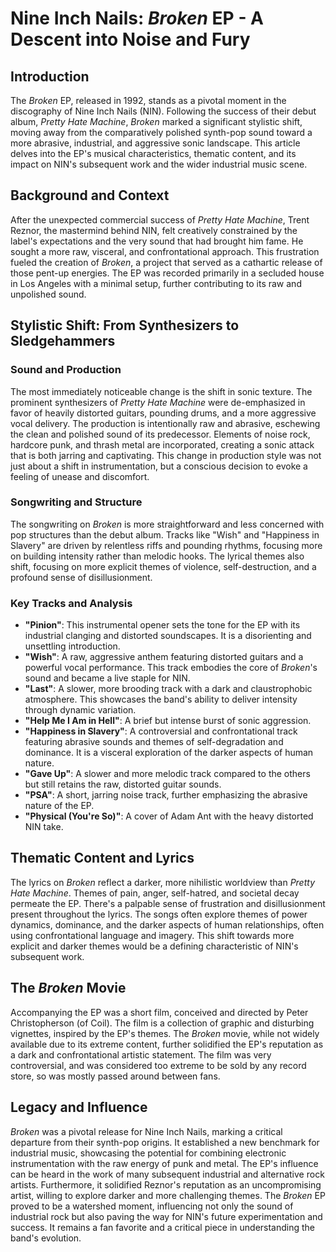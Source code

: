 # Nine Inch Nails: *Broken* EP - A Descent into Noise and Fury

## Introduction
The *Broken* EP, released in 1992, stands as a pivotal moment in the discography of Nine Inch Nails (NIN). Following the success of their debut album, *Pretty Hate Machine*, *Broken* marked a significant stylistic shift, moving away from the comparatively polished synth-pop sound toward a more abrasive, industrial, and aggressive sonic landscape. This article delves into the EP's musical characteristics, thematic content, and its impact on NIN's subsequent work and the wider industrial music scene.

## Background and Context
After the unexpected commercial success of *Pretty Hate Machine*, Trent Reznor, the mastermind behind NIN, felt creatively constrained by the label's expectations and the very sound that had brought him fame. He sought a more raw, visceral, and confrontational approach. This frustration fueled the creation of *Broken*, a project that served as a cathartic release of those pent-up energies. The EP was recorded primarily in a secluded house in Los Angeles with a minimal setup, further contributing to its raw and unpolished sound.

## Stylistic Shift: From Synthesizers to Sledgehammers

### Sound and Production
The most immediately noticeable change is the shift in sonic texture. The prominent synthesizers of *Pretty Hate Machine* were de-emphasized in favor of heavily distorted guitars, pounding drums, and a more aggressive vocal delivery. The production is intentionally raw and abrasive, eschewing the clean and polished sound of its predecessor. Elements of noise rock, hardcore punk, and thrash metal are incorporated, creating a sonic attack that is both jarring and captivating. This change in production style was not just about a shift in instrumentation, but a conscious decision to evoke a feeling of unease and discomfort.

### Songwriting and Structure
The songwriting on *Broken* is more straightforward and less concerned with pop structures than the debut album. Tracks like "Wish" and "Happiness in Slavery" are driven by relentless riffs and pounding rhythms, focusing more on building intensity rather than melodic hooks. The lyrical themes also shift, focusing on more explicit themes of violence, self-destruction, and a profound sense of disillusionment.

### Key Tracks and Analysis

*   **"Pinion"**: This instrumental opener sets the tone for the EP with its industrial clanging and distorted soundscapes. It is a disorienting and unsettling introduction.
*   **"Wish"**: A raw, aggressive anthem featuring distorted guitars and a powerful vocal performance. This track embodies the core of *Broken*'s sound and became a live staple for NIN.
*   **"Last"**: A slower, more brooding track with a dark and claustrophobic atmosphere. This showcases the band's ability to deliver intensity through dynamic variation.
*   **"Help Me I Am in Hell"**: A brief but intense burst of sonic aggression.
*   **"Happiness in Slavery"**: A controversial and confrontational track featuring abrasive sounds and themes of self-degradation and dominance. It is a visceral exploration of the darker aspects of human nature.
*   **"Gave Up"**: A slower and more melodic track compared to the others but still retains the raw, distorted guitar sounds.
*   **"PSA"**: A short, jarring noise track, further emphasizing the abrasive nature of the EP.
*    **"Physical (You're So)"**: A cover of Adam Ant with the heavy distorted NIN take.

## Thematic Content and Lyrics
The lyrics on *Broken* reflect a darker, more nihilistic worldview than *Pretty Hate Machine*. Themes of pain, anger, self-hatred, and societal decay permeate the EP. There's a palpable sense of frustration and disillusionment present throughout the lyrics. The songs often explore themes of power dynamics, dominance, and the darker aspects of human relationships, often using confrontational language and imagery. This shift towards more explicit and darker themes would be a defining characteristic of NIN's subsequent work.

## The *Broken* Movie
Accompanying the EP was a short film, conceived and directed by Peter Christopherson (of Coil). The film is a collection of graphic and disturbing vignettes, inspired by the EP's themes. The *Broken* movie, while not widely available due to its extreme content, further solidified the EP's reputation as a dark and confrontational artistic statement. The film was very controversial, and was considered too extreme to be sold by any record store, so was mostly passed around between fans.

## Legacy and Influence
*Broken* was a pivotal release for Nine Inch Nails, marking a critical departure from their synth-pop origins. It established a new benchmark for industrial music, showcasing the potential for combining electronic instrumentation with the raw energy of punk and metal. The EP's influence can be heard in the work of many subsequent industrial and alternative rock artists. Furthermore, it solidified Reznor's reputation as an uncompromising artist, willing to explore darker and more challenging themes. The *Broken* EP proved to be a watershed moment, influencing not only the sound of industrial rock but also paving the way for NIN's future experimentation and success. It remains a fan favorite and a critical piece in understanding the band's evolution.
